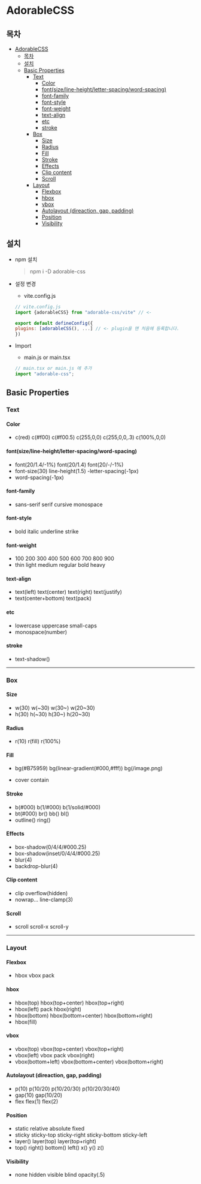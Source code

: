 # AdorableCSS

## 목차

- [AdorableCSS](#adorablecss)
  - [목차](#목차)
  - [설치](#설치)
  - [Basic Properties](#basic-properties)
    - [Text](#text)
      - [Color](#color)
      - [font(size/line-height/letter-spacing/word-spacing)](#fontsizeline-heightletter-spacingword-spacing)
      - [font-family](#font-family)
      - [font-style](#font-style)
      - [font-weight](#font-weight)
      - [text-align](#text-align)
      - [etc](#etc)
      - [stroke](#stroke)
    - [Box](#box)
      - [Size](#size)
      - [Radius](#radius)
      - [Fill](#fill)
      - [Stroke](#stroke-1)
      - [Effects](#effects)
      - [Clip content](#clip-content)
      - [Scroll](#scroll)
    - [Layout](#layout)
      - [Flexbox](#flexbox)
      - [hbox](#hbox)
      - [vbox](#vbox)
      - [Autolayout (direaction, gap, padding)](#autolayout-direaction-gap-padding)
      - [Position](#position)
      - [Visibility](#visibility)

## 설치

- npm 설치

  > npm i -D adorable-css

- 설정 변경

  - vite.config.js

  ```js
  // vite.config.js
  import {adorableCSS} from "adorable-css/vite" // <-

  export default defineConfig({
  plugins: [adorableCSS(), ...] // <- plugin을 맨 처음에 등록합니다.
  })
  ```

- Import
  - main.js or main.tsx
  ```js
  // main.tsx or main.js 에 추가
  import "adorable-css";
  ```

## Basic Properties

### Text

#### Color

- c(red) c(#f00) c(#f00.5) c(255,0,0) c(255,0,0,.3) c(100%,0,0)

#### font(size/line-height/letter-spacing/word-spacing)

- font(20/1.4/-1%) font(20/1.4) font(20/-/-1%)
- font-size(30) line-height(1.5) -letter-spacing(-1px)
- word-spacing(-1px)

#### font-family

- sans-serif serif cursive monospace

#### font-style

- bold italic underline strike

#### font-weight

- 100 200 300 400 500 600 700 800 900
- thin light medium regular bold heavy

#### text-align

- text(left) text(center) text(right) text(justify)
- text(center+bottom) text(pack)

#### etc

- lowercase uppercase small-caps
- monospace(number)

#### stroke

- text-shadow()

---

### Box

#### Size

- w(30) w(~30) w(30~) w(20~30)
- h(30) h(~30) h(30~) h(20~30)

#### Radius

- r(10) r(fill) r(100%)

#### Fill

- bg(#B75959) bg(linear-gradient(#000,#fff)) bg(/image.png)

- cover contain

#### Stroke

- b(#000) b(1/#000) b(1/solid/#000)
- bt(#000) br() bb() bl()
- outline() ring()

#### Effects

- box-shadow(0/4/4/#000.25)
- box-shadow(inset/0/4/4/#000.25)
- blur(4)
- backdrop-blur(4)

#### Clip content

- clip overflow(hidden)
- nowrap... line-clamp(3)

#### Scroll

- scroll scroll-x scroll-y

---

### Layout

#### Flexbox

- hbox vbox pack

#### hbox

- hbox(top) hbox(top+center) hbox(top+right)
- hbox(left) pack hbox(right)
- hbox(bottom) hbox(bottom+center) hbox(bottom+right)
- hbox(fill)

#### vbox

- vbox(top) vbox(top+center) vbox(top+right)
- vbox(left) vbox pack vbox(right)
- vbox(bottom+left) vbox(bottom+center) vbox(bottom+right)

#### Autolayout (direaction, gap, padding)

- p(10) p(10/20) p(10/20/30) p(10/20/30/40)
- gap(10) gap(10/20)
- flex flex(1) flex(2)

#### Position

- static relative absolute fixed
- sticky sticky-top sticky-right sticky-bottom sticky-left
- layer() layer(top) layer(top+right)
- top() right() bottom() left() x() y() z()

#### Visibility

- none hidden visible blind opacity(.5)
